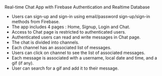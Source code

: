 Real-time Chat App with Firebase Authentication and Realtime Database

- Users can sign-up and sign-in using email/password sign-up/sign-in methods from Firebase.
- The app includes 4 pages : Home, Signup, Login and Chat.
- Access to Chat page is restricted to authenticated users.
- Authenticated users can read and write messages in Chat page.
- The chat is divided into channels.
- Each channel has an associated list of messages.
- Users can click on channel to see the list of associated messages.
- Each message is associated with a username, local date and time, and a gif (if any).
- User can search for a gif and add it to their message.
